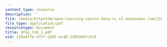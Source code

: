 ```yaml
---
content_type: resource
description: ''
file: /media/https%3A/open-learning-course-data-rc.s3.amazonaws.com/21m-735-technical-design-scenery-mechanisms-and-special-effects-spring-2004/218a4f7ee72fa285ac401385d4d7c510_drkp_tn6_1.pdf
file_type: application/pdf
resourcetype: Document
title: drkp_tn6_1.pdf
uid: 218a4f7e-e72f-a285-ac40-1385d4d7c510
---
```

